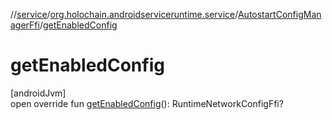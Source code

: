 //[service](../../../index.md)/[org.holochain.androidserviceruntime.service](../index.md)/[AutostartConfigManagerFfi](index.md)/[getEnabledConfig](get-enabled-config.md)

# getEnabledConfig

[androidJvm]\
open override fun [getEnabledConfig](get-enabled-config.md)(): RuntimeNetworkConfigFfi?